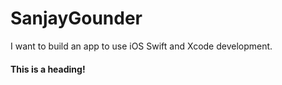 # SanjayGounder
I want to build an app to use iOS Swift and Xcode development.


#### This is a heading!
